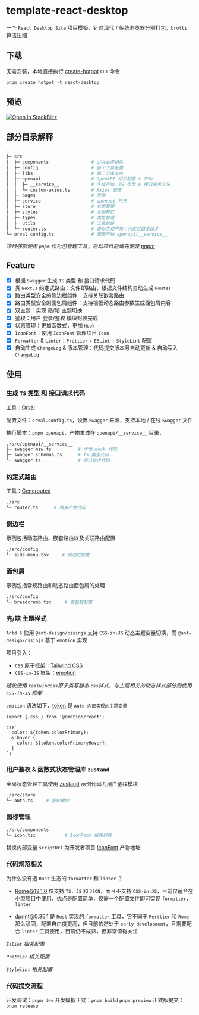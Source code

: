 # template-react-desktop

一个 `React Desktop Site` 项目模板，针对现代 / 传统浏览器分别打包，`brotli` 算法压缩

## 下载

无需安装，本地直接执行 [create-hotpot](https://github.com/binghuis/create-hotpot) `CLI` 命令

```
pnpm create hotpot -t react-desktop
```

## 预览

[![Open in StackBlitz](https://developer.stackblitz.com/img/open_in_stackblitz.svg)](https://stackblitz.com/github.com/binghuis/template-react-desktop)

## 部分目录解释

```bash
.
├─ src
│  ├─ components                # 公共业务组件
│  ├─ config                    # 各个工具配置
│  ├─ libs                      # 第三方库文件
│  ├─ openapi                   # OpenAPI 相关配置 & 产物
│  │  ├─ __service__            # 生成产物：TS 类型 & 接口请求方法
│  │  └─ custom-axios.ts        # Axios 配置
│  ├─ pages                     # 页面
│  ├─ service                   # openapi 补充
│  ├─ store                     # 状态管理
│  ├─ styles                    # 全局样式
│  ├─ types                     # 类型管理
│  ├─ utils                     # 工具封装
│  └─ router.ts                 # 自动生成产物：约定式路由相关
└─ orval.config.ts              # 配置产物 openapi/__service__
```

_项目强制使用 `pnpm` 作为包管理工具，启动项目前请先安装 [pnpm](https://pnpm.io/installation)_

## Feature

- [x] 根据 `Swagger` 生成 `TS` 类型 和 接口请求代码
- [x] 类 `NextJs` 约定式路由：文件即路由，根据文件结构自动生成 `Routes`
- [x] 路由类型安全的侧边栏组件：支持关联嵌套路由
- [x] 路由类型安全的面包屑组件：支持根据动态路由参数生成面包屑内容
- [x] 双主题：实现 亮/暗 主题切换
- [x] 鉴权：用户 登录/鉴权 模块封装完成
- [x] 状态管理：更加函数式，更加 `Hook`
- [x] `IconFont`：使用 `IconFont` 管理项目 `Icon`
- [x] `Formatter` & `Linter`：`Prettier` + `ESLint` + `StyleLint` 配置
- [x] 自动生成 `ChangeLog` & 版本管理：代码提交版本号自动更新 & 自动写入 `ChangeLog`

## 使用

### 生成 `TS` 类型 和 接口请求代码

工具：[Orval](https://github.com/anymaniax/orval)

配置文件：`orval.config.ts`，设置 `Swagger` 来源，支持本地 / 在线 `Swagger` 文件

执行脚本：`pnpm openapi`，产物生成在 `openapi/__service__` 目录，

```bash
./src/openapi/__service__
├─ swagger.msw.ts          # 本地 mock 代码
├─ swagger.schemas.ts      # TS 类型代码
└─ swagger.ts              # 接口请求代码
```

### 约定式路由

工具：[Generouted](https://github.com/oedotme/generouted)

```bash
./src
└─ router.ts      # 路由产物代码
```

### 侧边栏

示例包括动态路由，嵌套路由以及关联路由配置

```bash
./src/config
└─ side-menu.tsx     # 侧边栏配置
```

### 面包屑

示例包括常规路由和动态路由面包屑的处理

```bash
./src/config
└─ breadcrumb.tsx     # 面包屑配置
```

### 亮/暗 主题样式

`Antd 5` 使用 `@ant-design/cssinjs` 支持 `CSS-in-JS` 动态主题变量切换，而 `@ant-design/cssinjs` 基于 `emotion` 实现

项目引入：

- `CSS` 原子框架：[Tailwind CSS](https://github.com/tailwindlabs/tailwindcss)
- `CSS-in-JS` 框架：[emotion](https://github.com/emotion-js/emotion)

_建议使用 `tailwindcss`原子类写静态 `css`样式，与主题相关的动态样式部分则使用 `CSS-in-JS` 框架_

`emotion` 语法如下，[token](https://ant-design.gitee.io/docs/react/customize-theme-cn#seedtoken) 是 `Antd 内部实现的主题变量`

```tsx
import { css } from '@emotion/react';

css`
  color: ${token.colorPrimary};
  &:hover {
    color: ${token.colorPrimaryHover};
  }
`;
```

### 用户鉴权 & 函数式状态管理库 `zustand`

全局状态管理工具使用 [zustand](https://github.com/pmndrs/zustand) 示例代码为用户鉴权模块

```bash
./src/store
└─ auth.ts     # 鉴权模块
```

### 图标管理

```bash
./src/components
└─ icon.tsx           # IconFont 组件封装
```

替换内部变量 `scriptUrl` 为开发者项目 [IconFont](https://www.iconfont.cn/) 产物地址

### 代码规范相关

为什么没有选 `Rust` 生态的 `formatter` 和 `linter` ？

- [Rome@12.1.0](https://github.com/rome/tools) 仅支持 `TS`，`JS` 和 `JSON`，而且不支持 `CSS-in-JS`，目前仅适合在小型项目中使用，优点是配置简单，仅需一个配置文件即可实现 `formatter`，`linter`

- [dprint@0.36.1](https://github.com/dprint/dprint) 是 `Rust` 实现的 `formatter` 工具，它不同于 `Perttier` 和 `Rome` 那么顽固，配置自由度更高，但目前依然处于 `early development`，且需要配合 `linter` 工具使用，目前仍不成熟，但非常值得关注

_`Eslint` 相关配置_

_`Prettier` 相关配置_

_`Stylelint` 相关配置_

### 代码提交流程

开发调试：`pnpm dev`
开发模拟正式：`pnpm build` `pnpm preview`
正式版提交：`pnpm release`
